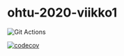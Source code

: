 # ohtu-2020-viikko1

![Git Actions](https://github.com/jennaran/ohtu-2020-viikko1/workflows/Java%20CI%20with%20Gradle/badge.svg)

[![codecov](https://codecov.io/gh/jennaran/ohtu-2020-viikko1/branch/main/graph/badge.svg?token=3XQ1933J5F)](https://codecov.io/gh/jennaran/ohtu-2020-viikko1)
